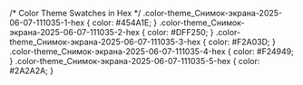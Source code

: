 /* Color Theme Swatches in Hex */
.color-theme_Снимок-экрана-2025-06-07-111035-1-hex { color: #454A1E; }
.color-theme_Снимок-экрана-2025-06-07-111035-2-hex { color: #DFF250; }
.color-theme_Снимок-экрана-2025-06-07-111035-3-hex { color: #F2A03D; }
.color-theme_Снимок-экрана-2025-06-07-111035-4-hex { color: #F24949; }
.color-theme_Снимок-экрана-2025-06-07-111035-5-hex { color: #2A2A2A; }
